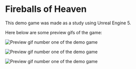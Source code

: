 # Fireballs of Heaven

This demo game was made as a study using Unreal Engine 5.

Here below are some preview gifs of the game:

![Preview gif number one of the demo game](preview_01_15.gif)

![Preview gif number one of the demo game](preview_01_15.gif)

![Preview gif number one of the demo game](preview_01_15.gif)
